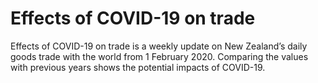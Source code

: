 # Effects of COVID-19 on trade
Effects of COVID-19 on trade is a weekly update on New Zealand’s daily goods trade with the world from 1 February 2020. Comparing the values with previous years shows the potential impacts of COVID-19.
